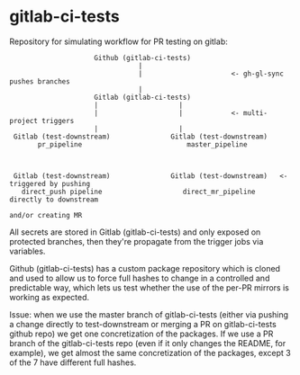 # gitlab-ci-tests

Repository for simulating workflow for PR testing on gitlab:

                         Github (gitlab-ci-tests)
                                    |
                                    |                      <- gh-gl-sync pushes branches
                                    |
                         Gitlab (gitlab-ci-tests)
                         |                    |
                         |                    |            <- multi-project triggers
                         |                    |
     Gitlab (test-downstream)               Gitlab (test-downstream)
           pr_pipeline                          master_pipeline



     Gitlab (test-downstream)               Gitlab (test-downstream)   <- triggered by pushing
       direct_push pipeline                    direct_mr_pipeline         directly to downstream
                                                                          and/or creating MR

All secrets are stored in Gitlab (gitlab-ci-tests) and only exposed on protected
branches, then they're propagate from the trigger jobs via variables.

Github (gitlab-ci-tests) has a custom package repository which is cloned and used
to allow us to force full hashes to change in a controlled and predictable way,
which lets us test whether the use of the per-PR mirrors is working as expected.

Issue: when we use the master branch of gitlab-ci-tests (either via pushing a
change directly to test-downstream or merging a PR on gitlab-ci-tests github
repo) we get one concretization of the packages.  If we use a PR branch of the
gitlab-ci-tests repo (even if it only changes the README, for example), we get
almost the same concretization of the packages, except 3 of the 7 have different
full hashes.
